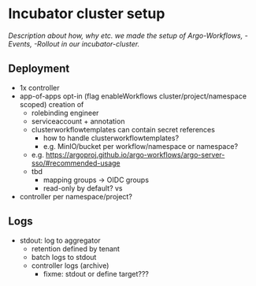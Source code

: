 # Incubator cluster setup

_Description about how, why etc. we made the setup of Argo-Workflows, -Events, -Rollout in our incubator-cluster._

## Deployment

* 1x controller
* app-of-apps opt-in (flag enableWorkflows cluster/project/namespace scoped) creation of
  * rolebinding engineer
  * serviceaccount + annotation
  * clusterworkflowtemplates can contain secret references
    * how to handle clusterworkflowtemplates?
    * e.g. MinIO/bucket per workflow/namespace or namespace?
  * e.g. https://argoproj.github.io/argo-workflows/argo-server-sso/#recommended-usage
  * tbd
    * mapping groups -> OIDC groups
    * read-only by default?
vs
* controller per namespace/project?

## Logs

* stdout: log to aggregator
  * retention defined by tenant
  * batch logs to stdout
  * controller logs (archive)
    * fixme: stdout or define target???
